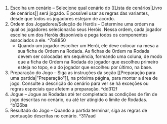 1. Escolha um cenário – Selecione qual cenário do [[Lista de cenários|Livro de cenários]] será jogado. É possível usar as regras das variantes, desde que todos os jogadores estejam de acordo.
2. Ordem dos Jogadores/Seleção de Heróis – Determine uma ordem na qual os jogadores selecionarão seus Heróis. Nessa ordem, cada jogador escolhe um dos Heróis disponíveis e pega todos os componentes associados a ele. ^7b8850
	- Quando um jogador escolher um Herói, ele deve colocar na mesa a sua ficha de Ordem na Rodada. As fichas de Ordem na Rodada devem ser colocadas em sequência, formando uma coluna, de modo que a ficha de Ordem na Rodada do jogador que escolheu primeiro esteja no topo, e a do jogador que escolheu por último, na base.
3. Preparação do Jogo – Siga as instruções da seção [[Preparação para uma partida|"Preparação"]], na próxima página, para montar a área de jogo. Consulte a descrição do cenário para ver se há exceções ou regras especiais que afetem a preparação. ^dd312f
4. Jogue – Jogue as Rodadas até ter completado as condições de fim de jogo descritas no cenário, ou até ter atingido o limite de Rodadas. ^b126ba
5. Resultado do Jogo – Quando a partida terminar, siga as regras de pontuação descritas no cenário. ^317aad